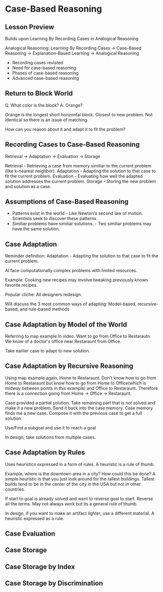 # Case-Based Reasoning

## Lesson Preview

Builds upon Learning By Recording Cases in Analogical Reasoning

Analogical Reasoning:
  Learning By Recording Cases -> Case-Based Reasoning -> Explanation-Based Learning -> Analogical Reasoning

* Recording cases revisted
* Need for case-based reasoning
* Phases of case-based reasoning
* Advanced case-based reasoning

## Return to Block World

Q. What color is the block?
A. Orange?

Orange is the longest short horizontal block.  Closest to new problem.  Not identical so there is an issue of matching.

How can you reason about it and adapt it to fit the problem?

## Recording Cases to Case-Based Reasoning

Retrieval -> Adaptation -> Evaluation -> Storage

Retrieval - Retrieving a case from memory similiar to the current problem (like k-nearest neighbor).
Adaptation - Adapting the solution to that case to fit the current problem.
Evaluation - Evaluating how well the adapted solution addresses the current problem.
Storage - Storing the new problem and solution as a case.


## Assumptions of Case-Based Reasoning

* Patterns exist in the world - Like Newton's second law of motion.  Scientists seek to discover these patterns.
* Similiar problems have similiar solutions. - Two similiar problems may have the same solution.

## Case Adaptation

Reminder definition:  Adaptation - Adapting the solution to that case to fit the current problem.

AI face computationally complex problems with limited resources.

Example: Cooking new recipes may involve tweaking previously known favorite recipes.

Popular cliche:  All designers redesign.

Will discuss the 3 most common ways of adapting: Model-based, recursive-based, and rule-based methods

## Case Adaptation by Model of the World

Referring to map example in video.  Want to go from Office to Restarautn.  We know of a doctor's office near Restaraunt from Office.

Take earlier case to adapt to new solution.

## Case Adaptation by Recursive Reasoning

Using map example again, Home to Restaraunt.
Don't know how to go from Home to Restaraunt but know how to go from Home to Office(which is midway between points in this example) and Office to Restaraunt.  Therefore there is a connection going from Home -> Office -> Restaraunt.

Case provided a partial solution.  Take remaining part that is not solved and make it a new problem.  Send it back into the case memory.  Case memory finds me a new case.  Compose it with the previous case to get a full solution.

Use/Find a subgoal and use it to reach a goal

In design, take solutions from multiple cases.

## Case Adaptation by Rules

Uses heuristics expressed in a form of rules.  A heuristic is a rule of thumb.

Example, where is the downtown area in a city?  How could this be done?  A simple heuristic is that you just look around for the tallest buildings.  Tallest builds tend to be in the center of the city in the USA but not in other countries.

If start to goal is already solved and want to reverse goal to start.  Reverse all the terms.  May not always work but its a general rule of thumb.

In design, if you want to make an artifact lighter, use a different material.  A heuristic expressed as a rule.

## Case Evaluation

## Case Storage

## Case Storage by Index

## Case Storage by Discrimination